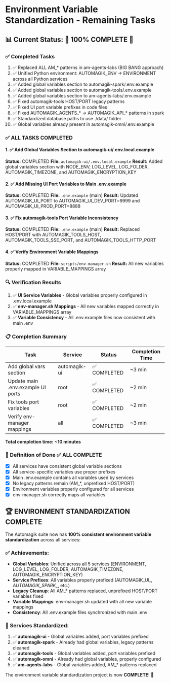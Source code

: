# Environment Variable Standardization - Remaining Tasks

## 📊 Current Status: 🎉 100% COMPLETE 🎉

### ✅ Completed Tasks
1. ✅ Replaced ALL AM_* patterns in am-agents-labs (BIG BANG approach)
2. ✅ Unified Python environment: AUTOMAGIK_ENV → ENVIRONMENT across all Python services
3. ✅ Added global variables section to automagik-spark/.env.example
4. ✅ Added global variables section to automagik-tools/.env.example
5. ✅ Added global variables section to am-agents-labs/.env.example
6. ✅ Fixed automagik-tools HOST/PORT legacy patterns
7. ✅ Fixed UI port variable prefixes in code files
8. ✅ Fixed AUTOMAGIK_AGENTS_* → AUTOMAGIK_API_* patterns in spark
9. ✅ Standardized database paths to use ./data/ folder
10. ✅ Global variables already present in automagik-omni/.env.example

### ✅ ALL TASKS COMPLETED

#### 1. ✅ Add Global Variables Section to automagik-ui/.env.local.example
**Status:** COMPLETED
**File:** `automagik-ui/.env.local.example`
**Result:** Added global variables section with NODE_ENV, LOG_LEVEL, LOG_FOLDER, AUTOMAGIK_TIMEZONE, and AUTOMAGIK_ENCRYPTION_KEY

#### 2. ✅ Add Missing UI Port Variables to Main .env.example
**Status:** COMPLETED
**File:** `.env.example` (main)
**Result:** Updated AUTOMAGIK_UI_PORT to AUTOMAGIK_UI_DEV_PORT=9999 and AUTOMAGIK_UI_PROD_PORT=8888

#### 3. ✅ Fix automagik-tools Port Variable Inconsistency
**Status:** COMPLETED
**File:** `.env.example` (main)
**Result:** Replaced HOST/PORT with AUTOMAGIK_TOOLS_HOST, AUTOMAGIK_TOOLS_SSE_PORT, and AUTOMAGIK_TOOLS_HTTP_PORT

#### 4. ✅ Verify Environment Variable Mappings
**Status:** COMPLETED
**File:** `scripts/env-manager.sh`
**Result:** All new variables properly mapped in VARIABLE_MAPPINGS array

### 🔍 Verification Results

1. ✅ **UI Service Variables** - Global variables properly configured in .env.local.example
2. ✅ **env-manager.sh Mappings** - All new variables mapped correctly in VARIABLE_MAPPINGS array
3. ✅ **Variable Consistency** - All .env.example files now consistent with main .env

### 📋 Completion Summary

| Task | Service | Status | Completion Time |
|------|---------|--------|-----------------|
| Add global vars section | automagik-ui | ✅ COMPLETED | ~3 min |
| Update main .env.example UI ports | root | ✅ COMPLETED | ~2 min |
| Fix tools port variables | root | ✅ COMPLETED | ~2 min |
| Verify env-manager mappings | all | ✅ COMPLETED | ~3 min |

**Total completion time: ~10 minutes**

### 🎯 Definition of Done ✅ ALL COMPLETE
- [x] All services have consistent global variable sections
- [x] All service-specific variables use proper prefixes  
- [x] Main .env.example contains all variables used by services
- [x] No legacy patterns remain (AM_*, unprefixed HOST/PORT)
- [x] Environment variables properly configured for all services
- [x] env-manager.sh correctly maps all variables

## 🏆 ENVIRONMENT STANDARDIZATION COMPLETE

The Automagik suite now has **100% consistent environment variable standardization** across all services:

### ✅ Achievements:
- **Global Variables**: Unified across all 5 services (ENVIRONMENT, LOG_LEVEL, LOG_FOLDER, AUTOMAGIK_TIMEZONE, AUTOMAGIK_ENCRYPTION_KEY)
- **Service Prefixes**: All variables properly prefixed (AUTOMAGIK_UI_*, AUTOMAGIK_SPARK_*, etc.)
- **Legacy Cleanup**: All AM_* patterns replaced, unprefixed HOST/PORT variables fixed
- **Variable Mappings**: env-manager.sh updated with all new variable mappings
- **Consistency**: All .env.example files synchronized with main .env

### 🔧 Services Standardized:
1. ✅ **automagik-ui** - Global variables added, port variables prefixed
2. ✅ **automagik-spark** - Already had global variables, legacy patterns cleaned
3. ✅ **automagik-tools** - Global variables added, port variables prefixed
4. ✅ **automagik-omni** - Already had global variables, properly configured
5. ✅ **am-agents-labs** - Global variables added, AM_* patterns replaced

The environment variable standardization project is now **COMPLETE**! 🎉